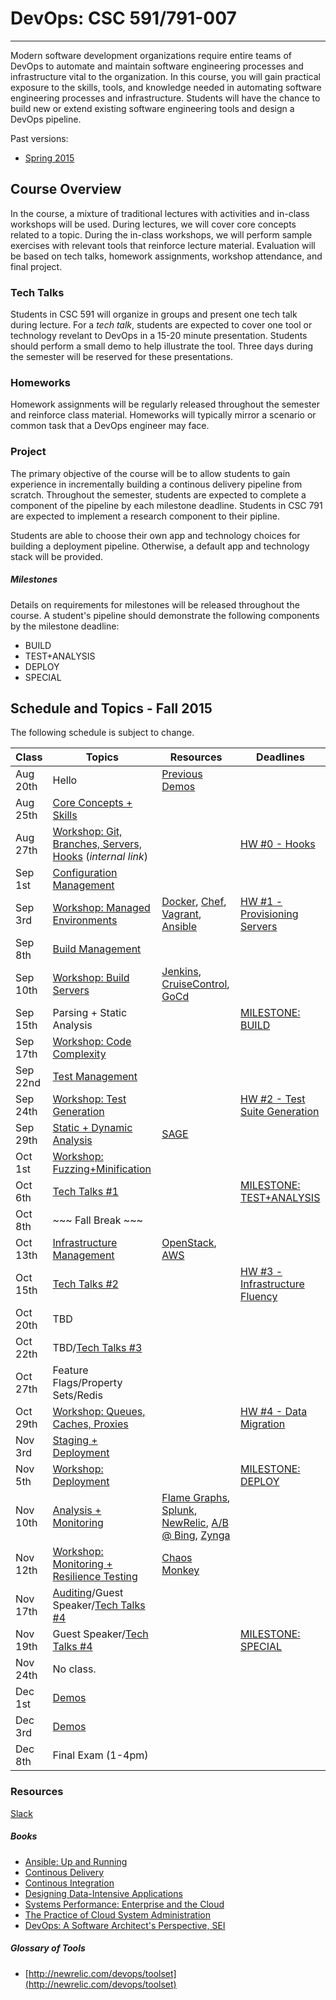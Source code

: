 # DevOps: CSC 591/791-007
-------------------------

Modern software development organizations require entire teams of DevOps to automate  and maintain software engineering processes and infrastructure vital to the organization. In this course, you will gain practical exposure to the skills, tools, and knowledge needed in automating software engineering processes and infrastructure. 
Students will have the chance to build new or extend existing software engineering tools and design a DevOps pipeline.

Past versions:
* [Spring 2015 ](https://github.com/CSC-DevOps/Course/tree/Spring2015)

## Course Overview

In the course, a mixture of traditional lectures with activities and in-class workshops will be used.  During lectures, we will cover core concepts related to a topic. During the in-class workshops, we will perform sample exercises with relevant tools that reinforce lecture material.  Evaluation will be based on tech talks, homework assignments, workshop attendance, and final project.

### Tech Talks

Students in CSC 591 will organize in groups and present one tech talk during lecture.  For a *tech talk*, students are expected to cover one tool or technology revelant to DevOps in a 15-20 minute presentation.  Students should perform a small demo to help illustrate the tool. Three days during the semester will be reserved for these presentations.

### Homeworks

Homework assignments will be regularly released throughout the semester and reinforce class material.  Homeworks will typically mirror a scenario or common task that a DevOps engineer may face.

### Project

The primary objective of the course will be to allow students to gain experience in incrementally building a continous delivery pipeline from scratch.  Throughout the semester, students are expected to complete a component of the pipeline by each milestone deadline.  Students in CSC 791 are expected to implement a research component to their pipline. 

Students are able to choose their own app and technology choices for building a deployment pipeline.  Otherwise, a default app and technology stack will be provided.

##### Milestones

Details on requirements for milestones will be released throughout the course.  A student's pipeline should demonstrate the following components by the milestone deadline:

* BUILD
* TEST+ANALYSIS
* DEPLOY
* SPECIAL

## Schedule and Topics - Fall 2015

The following schedule is subject to change.

| Class    | Topics                           |  Resources |  Deadlines |
|----------|----------------------------------|------------| ----------            |
| Aug 20th  | Hello                            | [Previous Demos](https://docs.google.com/spreadsheets/d/1BdqdwARU_VVfLXXCQSp6gMiggDYUfsrVgxUQeOJMu68/edit#gid=0)     |  &nbsp;               | 
| Aug 25th | [Core Concepts + Skills](https://docs.google.com/presentation/d/1gawFfJyPssbtiLs1-4FGow4Ph1-AHJeEo9B_S8Kvr70/edit)           | &nbsp;     |  &nbsp;               |
| Aug 27th | [Workshop: Git, Branches, Servers, Hooks](https://github.ncsu.edu/CSC-DevOps-Spring2015/ServersWorkshop) (*internal link*) | &nbsp; |  [HW #0 - Hooks](https://github.com/CSC-DevOps/Course/blob/master/HW/HW0.md)               |
| Sep 1st | [Configuration Management](https://docs.google.com/presentation/d/1sVDyCBwFnb1C0xKTswzmhsNn-FKwCXl434uZkAunI6M/edit#slide=id.g3ab49d3b9_154)         | &nbsp;     |  &nbsp;  |
| Sep 3rd | [Workshop: Managed Environments](https://github.com/CSC-DevOps/Course/blob/master/Workshops/CM.md)   | [Docker](https://www.docker.com/), [Chef](https://www.chef.io/chef/), [Vagrant](https://www.vagrantup.com/), [Ansible](http://www.ansible.com/get-started)     |  [HW #1 - Provisioning Servers](https://github.com/CSC-DevOps/Course/blob/master/HW/HW1.md) |
| Sep 8th | [Build Management](https://docs.google.com/presentation/d/1KoMQark9bdaNMBpSBfEewjR1qEic_Fi0nJxN6si6BgA/)                  | &nbsp;    |  &nbsp;               |
| Sep 10th | [Workshop: Build Servers](https://github.com/CSC-DevOps/Course/blob/master/Workshops/Build.md)          | [Jenkins](http://jenkins-ci.org/), [CruiseControl](http://cruisecontrol.sourceforge.net/), [GoCd](http://www.go.cd/)     | &nbsp; |
| Sep 15th  | Parsing + Static Analysis                  |      |  [MILESTONE: BUILD](https://github.com/CSC-DevOps/Course/blob/master/Project/BuildMilestone.md)     |
| Sep 17th  | [Workshop: Code Complexity]()            | &nbsp;     |  &nbsp;               |
| Sep 22nd  | [Test Management](https://docs.google.com/presentation/d/1tuGkWE86C-MwajbOVsUgVoJUletVszwhPHecWEd7ZYU/)                  | &nbsp;     |  &nbsp;     |
| Sep 24th  | [Workshop: Test Generation](https://github.com/CSC-DevOps/TestGeneration/blob/master/README.md) | &nbsp;     |  [HW #2 - Test Suite Generation](https://github.com/CSC-DevOps/Course/blob/master/HW/HW2.md) |
| Sep 29th | [Static + Dynamic Analysis](https://docs.google.com/presentation/d/1Bf-9ASmoYrBsiisseGbxMkXCvPyJtB46zP41y7wFKE0/edit)        | [SAGE](http://queue.acm.org/detail.cfm?id=2094081)     |  &nbsp;               |
| Oct 1st | [Workshop: Fuzzing+Minification](https://github.com/CSC-DevOps/Fuzzing)                | &nbsp;     |   |
| Oct 6th | [Tech Talks #1](https://github.com/CSC-DevOps/Course/blob/master/TechTalks.md)  | &nbsp;     |  [MILESTONE: TEST+ANALYSIS](https://github.com/CSC-DevOps/Course/blob/master/Project/M2.md)    |
| Oct 8th | ~~~ Fall Break ~~~            | &nbsp;     |  |
| Oct 13th| [Infrastructure Management](https://onedrive.live.com/redir?resid=FF912F1DFCF67A6D%211734)        | [OpenStack](http://www.openstack.org/), [AWS]() | &nbsp;  |
| Oct 15th| [Tech Talks #2](https://github.com/CSC-DevOps/Course/blob/master/TechTalks.md) | &nbsp; | [HW #3 - Infrastructure Fluency](https://github.com/CSC-DevOps/Course/blob/master/HW/HW3.md) |
| Oct 20th | TBD | &nbsp; |
| Oct 22th | TBD/[Tech Talks #3](https://github.com/CSC-DevOps/Course/blob/master/TechTalks.md) | &nbsp; |
| Oct 27th | Feature Flags/Property Sets/Redis               | &nbsp;     | &nbsp;  | 
| Oct 29th | [Workshop: Queues, Caches, Proxies](https://github.com/CSC-DevOps/Queues)      | &nbsp;     | [HW #4 - Data Migration](https://github.com/CSC-DevOps/Course/blob/master/HW/HW4.md) |
| Nov 3rd  |  [Staging + Deployment](https://docs.google.com/presentation/d/1TaiIh6CtkHt-ij8mCVPVrpY0yN2VTVjqfjO_zYX0lEs/edit#slide=id.g2f582368a_0_51)                       | &nbsp;   | &nbsp; |
| Nov 5th  | [Workshop: Deployment](https://github.com/CSC-DevOps/Deployment)          | &nbsp;     | [MILESTONE: DEPLOY](https://github.com/CSC-DevOps/Course/blob/master/Project/M3.md#milestone-deployment)  |
| Nov 10th | [Analysis + Monitoring](https://docs.google.com/presentation/d/1swei7oeXWZGnXe9gC1jlh4Gd1h9Ri6I6x2kTgKr1BVw/edit?usp=sharing)          | [Flame Graphs](https://www.usenix.org/conference/lisa13/technical-sessions/plenary/gregg), [Splunk](http://www.splunk.com/), [NewRelic](http://newrelic.com/), [A/B @ Bing](http://www.infoq.com/presentations/controlled-experiments), [Zynga](http://blog.amplitude.com/2015/06/24/zynga-analytics-at-its-peak/)      |
| Nov 12th | [Workshop: Monitoring + Resilience Testing](https://github.com/CSC-DevOps/Monitoring) | [Chaos Monkey](https://github.com/Netflix/SimianArmy) | &nbsp; |
| Nov 17th | [Auditing](https://docs.google.com/presentation/d/1lfx-hseYOuriY1STi7Cdtgbd1-LqMmqIxsaWh6ZT5y0/edit)/Guest Speaker/[Tech Talks #4](https://github.com/CSC-DevOps/Course/blob/master/TechTalks.md)             | &nbsp;     | &nbsp;                   |
| Nov 19th | Guest Speaker/[Tech Talks #4](https://github.com/CSC-DevOps/Course/blob/master/TechTalks.md) | &nbsp; | [MILESTONE: SPECIAL](https://github.com/CSC-DevOps/Course/blob/master/Project/M4.md#milestone-special) | 
| Nov 24th | No class.             | &nbsp;     | &nbsp; |
| Dec 1st | [Demos](https://docs.google.com/spreadsheets/d/1BdqdwARU_VVfLXXCQSp6gMiggDYUfsrVgxUQeOJMu68/edit?usp=sharing)             | &nbsp;     | &nbsp; |
| Dec 3rd | [Demos](https://docs.google.com/spreadsheets/d/1BdqdwARU_VVfLXXCQSp6gMiggDYUfsrVgxUQeOJMu68/edit?usp=sharing)             | &nbsp;     | &nbsp; |
| Dec 8th | Final Exam (1-4pm)     | &nbsp;     | &nbsp; |


### Resources

[Slack](https://csc-devops.slack.com/)

##### Books

* [Ansible: Up and Running](http://www.ansiblebook.com/)
* [Continous Delivery](http://continuousdelivery.com/)
* [Continous Integration](http://www.amazon.com/Continuous-Integration-Improving-Software-Reducing/dp/0321336380)
* [Designing Data-Intensive Applications](http://dataintensive.net/)
* [Systems Performance: Enterprise and the Cloud](http://www.brendangregg.com/sysperfbook.html)
* [The Practice of Cloud System Administration](http://the-cloud-book.com/)
* [DevOps: A Software Architect's Perspective, SEI](http://www.amazon.com/DevOps-Software-Architects-Perspective-Engineering/dp/0134049845)

##### Glossary of Tools

* [http://newrelic.com/devops/toolset](http://newrelic.com/devops/toolset)
